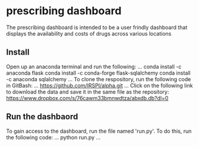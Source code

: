 # prescribing dashboard
The prescribing dashboard is intended to be a user frindly dashboard that displays the availability and costs of drugs across various locations

## Install
Open up an anaconda terminal and run the following:
...
conda install -c anaconda flask
conda install -c conda-forge flask-sqlalchemy
conda install -c anaconda sqlalchemy
...
To clone the respository, run the following code in GitBash:
...
https://github.com/IRSPI/alpha.git
...
Click on the following link to download the data and save it in the same file as the repository:
https://www.dropbox.com/s/76cawm33bmnwdtza/abxdb.db?dl=0

## Run the dashbaord
To gain access to the dashboard, run the file named 'run.py'. To do this, run the following code:
...
python run.py
...

